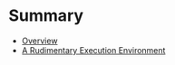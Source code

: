 # Summary

- [Overview](./overview.md)
- [A Rudimentary Execution Environment](./rudimentary-execution-environment/index.md)

